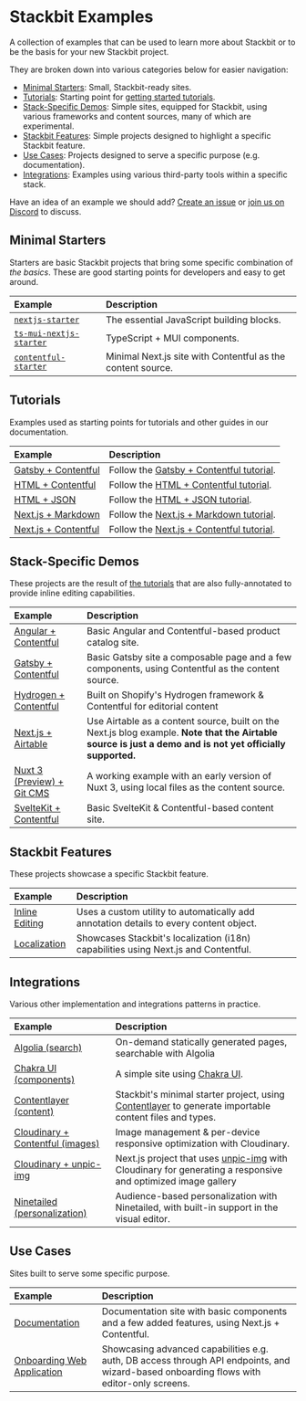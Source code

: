 # Stackbit Examples

A collection of examples that can be used to learn more about Stackbit or to be the basis for your new Stackbit project.

They are broken down into various categories below for easier navigation:

- [Minimal Starters](#minimal-starters): Small, Stackbit-ready sites.
- [Tutorials](#tutorials): Starting point for [getting started tutorials](https://docs.stackbit.com/getting-started).
- [Stack-Specific Demos](#stack-specific-demos): Simple sites, equipped for Stackbit, using various frameworks and content sources, many of which are experimental.
- [Stackbit Features](#stackbit-features): Simple projects designed to highlight a specific Stackbit feature.
- [Use Cases](#use-cases): Projects designed to serve a specific purpose (e.g. documentation).
- [Integrations](#integrations): Examples using various third-party tools within a specific stack.

Have an idea of an example we should add? [Create an issue](https://github.com/stackbit-themes/stackbit-examples/issues/new) or [join us on Discord](https://discord.gg/HUNhjVkznH) to discuss.

## Minimal Starters

Starters are basic Stackbit projects that bring some specific combination of _the basics_. These are good starting points for developers and easy to get around.

| Example                                                                             | Description                                                 |
| :---------------------------------------------------------------------------------- | :---------------------------------------------------------- |
| [`nextjs-starter`](https://github.com/stackbit-themes/nextjs-starter)               | The essential JavaScript building blocks.                   |
| [`ts-mui-nextjs-starter`](https://github.com/stackbit-themes/ts-mui-nextjs-starter) | TypeScript + MUI components.                                |
| [`contentful-starter`](https://github.com/stackbit-themes/contentful-starter)       | Minimal Next.js site with Contentful as the content source. |

## Tutorials

Examples used as starting points for tutorials and other guides in our documentation.

| Example                                                                                                           | Description                                                                                              |
| :---------------------------------------------------------------------------------------------------------------- | :------------------------------------------------------------------------------------------------------- |
| [Gatsby + Contentful](https://github.com/stackbit-themes/stackbit-examples/tree/main/tutorial-gatsby-contentful)  | Follow the [Gatsby + Contentful tutorial](https://docs.stackbit.com/getting-started/gatsby-contentful).  |
| [HTML + Contentful](https://github.com/stackbit-themes/stackbit-examples/tree/main/tutorial-html-contentful)      | Follow the [HTML + Contentful tutorial](https://docs.stackbit.com/getting-started/html-contentful).      |
| [HTML + JSON](https://github.com/stackbit-themes/stackbit-examples/tree/main/tutorial-html-contentful)            | Follow the [HTML + JSON tutorial](https://docs.stackbit.com/getting-started/html-json).                  |
| [Next.js + Markdown](https://github.com/stackbit-themes/stackbit-examples/tree/main/tutorial-nextjs-files)        | Follow the [Next.js + Markdown tutorial](https://docs.stackbit.com/getting-started/nextjs-markdown).     |
| [Next.js + Contentful](https://github.com/stackbit-themes/stackbit-examples/tree/main/tutorial-nextjs-contentful) | Follow the [Next.js + Contentful tutorial](https://docs.stackbit.com/getting-started/nextjs-contentful). |

## Stack-Specific Demos

These projects are the result of [the tutorials](#tutorials) that are also fully-annotated to provide inline editing capabilities.

| Example                                                                                                                | Description                                                                                                                                                |
| :--------------------------------------------------------------------------------------------------------------------- | :--------------------------------------------------------------------------------------------------------------------------------------------------------- |
| [Angular + Contentful](https://github.com/stackbit-themes/stackbit-examples/tree/main/angular-contentful)              | Basic Angular and Contentful-based product catalog site.                                                                                                   |
| [Gatsby + Contentful](https://github.com/stackbit-themes/stackbit-examples/tree/main/gatsby-contentful)                | Basic Gatsby site a composable page and a few components, using Contentful as the content source.                                                          |
| [Hydrogen + Contentful](https://github.com/stackbit-themes/stackbit-examples/tree/main/hydrogen-contentful-demo-store) | Built on Shopify's Hydrogen framework & Contentful for editorial content                                                                                   |
| [Next.js + Airtable](https://github.com/stackbit-themes/stackbit-examples/tree/main/airtable-content-source)           | Use Airtable as a content source, built on the Next.js blog example. **Note that the Airtable source is just a demo and is not yet officially supported.** |
| [Nuxt 3 (Preview) + Git CMS](https://github.com/stackbit-themes/stackbit-examples/tree/main/nuxt3-preview)             | A working example with an early version of Nuxt 3, using local files as the content source.                                                                |
| [SvelteKit + Contentful](https://github.com/stackbit-themes/stackbit-examples/tree/main/sveltekit-contentful)          | Basic SvelteKit & Contentful-based content site.                                                                                                           |

## Stackbit Features

These projects showcase a specific Stackbit feature.

| Example                                                                                                   | Description                                                                            |
| :-------------------------------------------------------------------------------------------------------- | :------------------------------------------------------------------------------------- |
| [Inline Editing](https://github.com/stackbit-themes/stackbit-examples/tree/main/auto-annotated-portfolio) | Uses a custom utility to automatically add annotation details to every content object. |
| [Localization](https://github.com/stackbit-themes/stackbit-examples/tree/main/i18n-nextjs-contentful)     | Showcases Stackbit's localization (i18n) capabilities using Next.js and Contentful.    |

## Integrations

Various other implementation and integrations patterns in practice.

| Example                                                                                                                   | Description                                                                                                                                          |
| :------------------------------------------------------------------------------------------------------------------------ | :--------------------------------------------------------------------------------------------------------------------------------------------------- |
| [Algolia (search)](https://github.com/stackbit-themes/stackbit-examples/tree/main/algolia-search)                         | On-demand statically generated pages, searchable with Algolia                                                                                        |
| [Chakra UI (components)](https://github.com/stackbit-themes/stackbit-examples/tree/main/chakra-ui)                        | A simple site using [Chakra UI](https://chakra-ui.com/).                                                                                             |
| [Contentlayer (content)](https://github.com/stackbit-themes/stackbit-examples/tree/main/contentlayer)                     | Stackbit's minimal starter project, using [Contentlayer](https://www.contentlayer.dev/) to generate importable content files and types.              |
| [Cloudinary + Contentful (images)](https://github.com/stackbit-themes/stackbit-examples/tree/main/cloudinary-contentful)  | Image management & per-device responsive optimization with Cloudinary.                                                                               |
| [Cloudinary + unpic-img](https://github.com/stackbit-themes/stackbit-examples/tree/main/cloudinary-unpic)                 | Next.js project that uses [unpic-img](https://github.com/ascorbic/unpic-img) with Cloudinary for generating a responsive and optimized image gallery |
| [Ninetailed (personalization)](https://github.com/stackbit-themes/stackbit-examples/tree/main/ninetailed-personalization) | Audience-based personalization with Ninetailed, with built-in support in the visual editor.                                                          |

## Use Cases

Sites built to serve some specific purpose.

| Example                                                                                                        | Description                                                                                                                              |
| :------------------------------------------------------------------------------------------------------------- | :--------------------------------------------------------------------------------------------------------------------------------------- |
| [Documentation](https://github.com/stackbit-themes/stackbit-examples/tree/main/documentation)                  | Documentation site with basic components and a few added features, using Next.js + Contentful.                                           |
| [Onboarding Web Application](https://github.com/stackbit-themes/stackbit-examples/tree/main/onboarding-webapp) | Showcasing advanced capabilities e.g. auth, DB access through API endpoints, and wizard-based onboarding flows with editor-only screens. |
